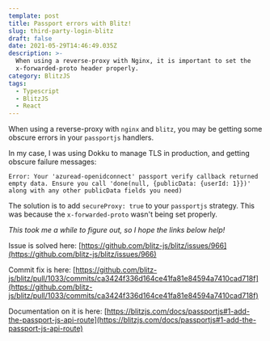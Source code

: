 ```yaml
---
template: post
title: Passport errors with Blitz!
slug: third-party-login-blitz
draft: false
date: 2021-05-29T14:46:49.035Z
description: >-
  When using a reverse-proxy with Nginx, it is important to set the
  x-forwarded-proto header properly.
category: BlitzJS
tags:
  - Typescript
  - BlitzJS
  - React
---
```

When using a reverse-proxy with `nginx` and `blitz`, you may be getting some obscure errors in your `passportjs` handlers.

In my case, I was using Dokku to manage TLS in production, and getting obscure failure messages:

```
Error: Your 'azuread-openidconnect' passport verify callback returned empty data. Ensure you call 'done(null, {publicData: {userId: 1}})' along with any other publicData fields you need)
```

The solution is to add `secureProxy: true` to your `passportjs` strategy. This was because the `x-forwarded-proto` wasn't being set properly.

*This took me a while to figure out, so I hope the links below help!*

Issue is solved here: [https://github.com/blitz-js/blitz/issues/966](https://github.com/blitz-js/blitz/issues/966)

Commit fix is here: [https://github.com/blitz-js/blitz/pull/1033/commits/ca3424f336d164ce41fa81e84594a7410cad718f](https://github.com/blitz-js/blitz/pull/1033/commits/ca3424f336d164ce41fa81e84594a7410cad718f)

Documentation on it is here: [https://blitzjs.com/docs/passportjs#1-add-the-passport-js-api-route](https://blitzjs.com/docs/passportjs#1-add-the-passport-js-api-route)
